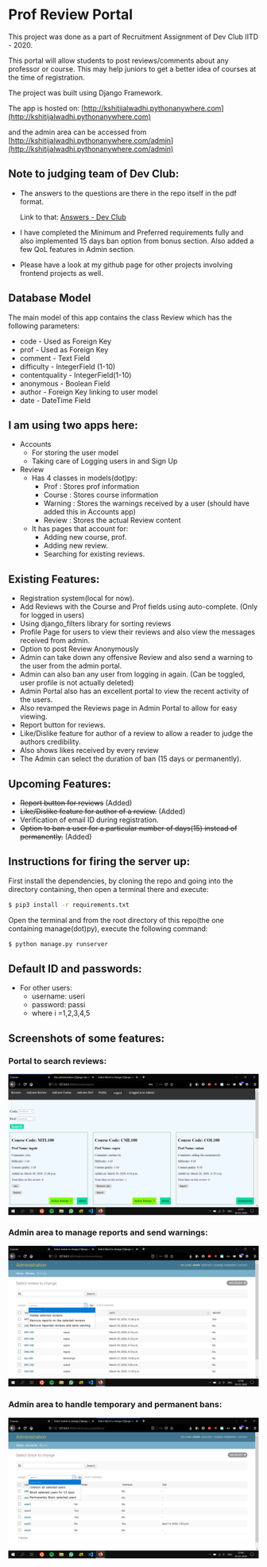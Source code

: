 # Prof Review Portal

This project was done as a part of Recruitment Assignment of Dev Club IITD - 2020. 

This portal will allow students to post reviews/comments about any professor or course.
This may help juniors to get a better idea of courses at the time of registration.

The project was built using Django Framework.

The app is hosted on: [http://kshitijalwadhi.pythonanywhere.com](http://kshitijalwadhi.pythonanywhere.com)

and the admin area can be accessed from [http://kshitijalwadhi.pythonanywhere.com/admin](http://kshitijalwadhi.pythonanywhere.com/admin)

## Note to judging team of Dev Club: 
* The answers to the questions are there in the repo itself in the pdf format. 
  
  Link to that: [Answers - Dev Club](./Dev_Club_Recruitment.pdf)

* I have completed the Minimum and Preferred requirements fully and also implemented 15 days ban option from bonus section. Also added a few QoL features in Admin section. 
* Please have a look at my github page for other projects involving frontend projects as well.

## Database Model

The main model of this app contains the class Review which has the following parameters:
* code - Used as Foreign Key
* prof - Used as Foreign Key
* comment - Text Field
* difficulty - IntegerField (1-10)
* contentquality - IntegerField(1-10)
* anonymous - Boolean Field 
* author - Foreign Key linking to user model
* date - DateTime Field

## I am using two apps here:
* Accounts 
    * For storing the user model
    * Taking care of Logging users in and Sign Up
* Review
    * Has 4 classes in models(dot)py: 
      * Prof : Stores prof information
      * Course : Stores course information
      * Warning : Stores the warnings received by a user (should have added this in Accounts app)
      * Review : Stores the actual Review content
    * It has pages that account for:
      * Adding new course, prof.
      * Adding new review.
      * Searching for existing reviews.


## Existing Features:
* Registration system(local for now).
* Add Reviews with the Course and Prof fields using auto-complete. (Only for logged in users)
* Using django_filters library for sorting reviews
* Profile Page for users to view their reviews and also view the messages received from admin.
* Option to post Review Anonymously
* Admin can take down any offensive Review and also send a warning to the user from the admin portal.
* Admin can also ban any user from logging in again. (Can be toggled, user profile is not actually deleted)
* Admin Portal also has an excellent portal to view the recent activity of the users.
* Also revamped the Reviews page in Admin Portal to allow for easy viewing.
* Report button for reviews.
* Like/Dislike feature for author of a review to allow a reader to judge the authors credibility.
* Also shows likes received by every review
* The Admin can select the duration of ban (15 days or permanently).

## Upcoming Features:
* ~~Report button for reviews~~ (Added)
* ~~Like/Dislike feature for author of a review.~~ (Added)
* Verification of email ID during registration.
* ~~Option to ban a user for a particular number of days(15) instead of permanently.~~ (Added)

## Instructions for firing the server up:
First install the dependencies, by cloning the repo and going into the directory containing, then open a terminal there and execute:

```bash
$ pip3 install -r requirements.txt
```

Open the terminal and from the root directory of this repo(the one containing manage(dot)py), execute the following command: 
```bash
$ python manage.py runserver
```
## Default ID and passwords:
* For other users:
  * username: useri
  * password: passi
  * where i =1,2,3,4,5

## Screenshots of some features: 

### Portal to search reviews:
![Sc1](./Screenshots/Portal.png)
### Admin area to manage reports and send warnings:
![Sc2](./Screenshots/Admin1.png)
### Admin area to handle temporary and permanent bans: 
![Sc3](./Screenshots/Admin2.png)
